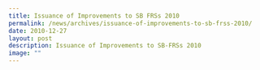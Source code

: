 ```yaml
---
title: Issuance of Improvements to SB FRSs 2010
permalink: /news/archives/issuance-of-improvements-to-sb-frss-2010/
date: 2010-12-27
layout: post
description: Issuance of Improvements to SB-FRSs 2010
image: ""
---
```

